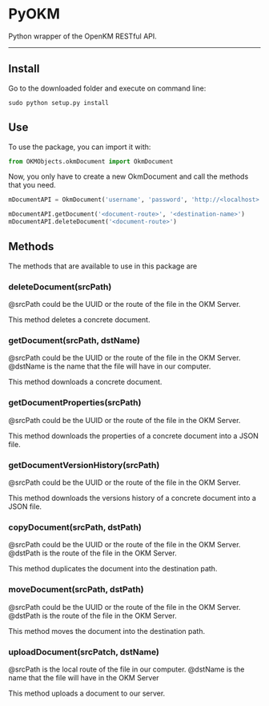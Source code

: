 # PyOKM
Python wrapper of the OpenKM RESTful API.

---
## Install
Go to the downloaded folder and execute on command line:

```sudo python setup.py install```

## Use 
To use the package, you can import it with:

```python
from OKMObjects.okmDocument import OkmDocument
```

Now, you only have to create a new OkmDocument and call the methods that you need.

```python
mDocumentAPI = OkmDocument('username', 'password', 'http://<localhost>:8080/OpenKM')

mDocumentAPI.getDocument('<document-route>', '<destination-name>')
mDocumentAPI.deleteDocument('<document-route>')
```

## Methods
The methods that are available to use in this package are

### deleteDocument(srcPath)
@srcPath could be the UUID or the route of the file in the OKM Server.

This method deletes a concrete document.

### getDocument(srcPath, dstName)
@srcPath could be the UUID or the route of the file in the OKM Server.
@dstName is the name that the file will have in our computer.

This method downloads a concrete document.

### getDocumentProperties(srcPath)
@srcPath could be the UUID or the route of the file in the OKM Server.

This method downloads the properties of a concrete document into a JSON file.

### getDocumentVersionHistory(srcPath)
@srcPath could be the UUID or the route of the file in the OKM Server.

This method downloads the versions history of a concrete document into a JSON file.

### copyDocument(srcPath, dstPath)
@srcPath could be the UUID or the route of the file in the OKM Server.
@dstPath is the route of the file in the OKM Server.

This method duplicates the document into the destination path.

### moveDocument(srcPath, dstPath)
@srcPath could be the UUID or the route of the file in the OKM Server.
@dstPath is the route of the file in the OKM Server.

This method moves the document into the destination path.

### uploadDocument(srcPatch, dstName)
@srcPath is the local route of the file in our computer.
@dstName is the name that the file will have in the OKM Server

This method uploads a document to our server.
